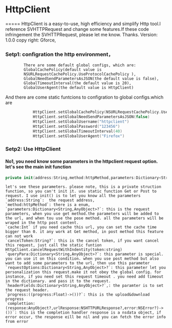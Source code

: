 # HttpClient
=====
HttpClient is a easy-to-use, high efficiency and simplify Http tool.I reference SVHTTPRequest and change some features.If these code 
infringement the SVHTTPRequest, please let me know. Thanks.
 Version: 1.0.0   copy right: Gforce,
### Setp1: configration the http environment， 
            There are some default global configs, which are:
            GlobalCachePolicy(default value is
            NSURLRequestCachePolicy.UseProtocolCachePolicy ),
            GlobalNeedSendParametersAsJSON(the default value is false),
            GlobalTimeoutInterval(the default value is 20), 
            GlobalUserAgent(the default value is HttpClient)           
And there are come static funtcions to configration to global configs.which are 
``` Swift
            HttpClient.setGlobalCachePolicy(NSURLRequestCachePolicy.UseProtocolCachePolicy)
            HttpClient.setGlobalNeedSendParametersAsJSON(false)
            HttpClient.setGlobalUsername("httpclient") 
            HttpClient.setGlobalPassword("123456")
            HttpClient.setGlobalTimeoutInterval(40)
            HttpClient.setGlobalUserAgent("Firefox")
 ```
 
 ### Setp2: Use HttpClient
 #### No1, you need know some parameters in the httpclient request option. let's see the main init function
 ``` Swift
private init(address:String,method:httpMethod,parameters:Dictionary<String,AnyObject>?, cache:Int,cancelToken:String?,queryPara:Dictionary<String,AnyObject>?, requestOptions:Dictionary<String,AnyObject>?,headerFields:Dictionary<String,AnyObject>?, progress:((progress:Float)->())?,complettion:(response:AnyObject?,urlResponse:NSHTTPURLResponse?,error:NSError?)->()){
```
    let's see these parameters. please note, this is a private struction function, so you can't init it. use static function Get or Post to request. I use init() is to let you know all the parameters
    `address:String`:  the request address,
    `method:httpMethod`: there is a enum,
    `parameters:Dictionary<String,AnyObject>?`: this is the request parameters, when you use get method.the parameters will be added to the url, and when tou use the pose method. all the parameters will be wraped in the http post content.
    `cache:Int` if you need cache this url, you can set the cache time bigger than 0. it any work at Get method, in post method this feature can not work
    `cancelToken:String?`: this is the cancel token, if you want cancel this request, just call the static funtion HttpClient.cancelRequestWithIndentity(token:string)
    `queryPara:Dictionary<String,AnyObject>?`: this parameter is special.  you can use it on this condition. when you use post method but also want to add some parameters to the url, then use this parameter
    `requestOptions:Dictionary<String,AnyObject>?`: this parameter let you personalization this request.make it not obey the global config. for instance, if you need set this request timeout . you need add timeout in the dictionary. and pass it to the request.
    `headerFields:Dictionary<String,AnyObject>?`,: the paramter is to set the request header.
    `progress:((progress:Float)->())?`: this is the upload&download progress
    `complettion:(response:AnyObject?,urlResponse:NSHTTPURLResponse?,error:NSError?)->())`: this is the completion handler response is a nsdata object, if error occur, the response eill be nil and you can fetch the error info from error
